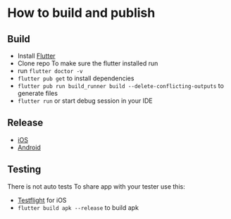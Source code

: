 # How to build and publish

## Build
- Install [Flutter](https://docs.flutter.dev/get-started/install)
- Clone repo
To make sure the flutter installed run
- run `flutter doctor -v`
- `flutter pub get` to install dependencies
- `flutter pub run build_runner build --delete-conflicting-outputs` to generate files
- `flutter run` or start debug session in your IDE


## Release
 - [iOS](https://docs.flutter.dev/deployment/ios)
 - [Android](https://docs.flutter.dev/deployment/android)

## Testing

There is not auto tests
To share app with your tester use this:
- [Testflight](https://docs.flutter.dev/deployment/ios#release-your-app-on-testflight) for iOS
- `flutter build apk --release` to build apk


